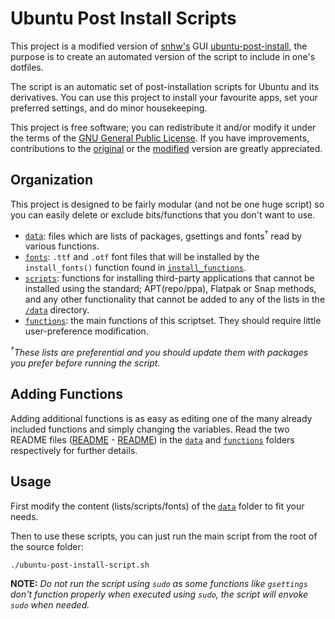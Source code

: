 Ubuntu Post Install Scripts
===========================

This project is a modified version of [snhw's](https://github.com/snwh) GUI [ubuntu-post-install](https://github.com/snwh/ubuntu-post-install), the purpose is to create an automated version of the script to include in one's dotfiles.

The script is an automatic set of post-installation scripts for Ubuntu and its derivatives. You can use this project to install your favourite apps, set your preferred settings, and do minor housekeeping.

This project is free software; you can redistribute it and/or modify it under the terms of the [GNU General Public License](/LICENSE). If you have improvements, contributions to the [original](https://github.com/snwh/ubuntu-post-install) or the [modified](https://github.com/radam9/ubuntu_post_install) version are greatly appreciated.

## Organization

This project is designed to be fairly modular (and not be one huge script) so you can easily delete or exclude bits/functions that you don't want to use.

 * [`data`](/data): files which are lists of packages, gsettings and fonts<sup>&dagger;</sup> read by various functions.
 * [`fonts`](/data/fonts): `.ttf` and `.otf` font files that will be installed by the `install_fonts()` function found in [`install_functions`](/functions/install_functions).
 * [`scripts`](/data/scripts): functions for installing third-party applications that cannot be installed using the standard; APT(repo/ppa), Flatpak or Snap methods, and any other functionality that cannot be added to any of the lists in the [`/data`](/data) directory.
 * [`functions`](/functions): the main functions of this scriptset. They should require little user-preference modification.

*<sup>&dagger;</sup>These lists are preferential and you should update them with packages you prefer before running the script.*

## Adding Functions

Adding additional functions is as easy as editing one of the many already included functions and simply changing the variables. Read the two README files ([README](/data/README.md) - [README](/functions/README.md)) in the [`data`](/data) and [`functions`](/functions) folders respectively for further details.

## Usage

First modify the content (lists/scripts/fonts) of the [`data`](/data) folder to fit your needs.

Then to use these scripts, you can just run the main script from the root of the source folder:

    ./ubuntu-post-install-script.sh

**NOTE:** *Do not run the script using `sudo` as some functions like `gsettings` don't function properly when executed using `sudo`, the script will envoke `sudo` when needed.*
